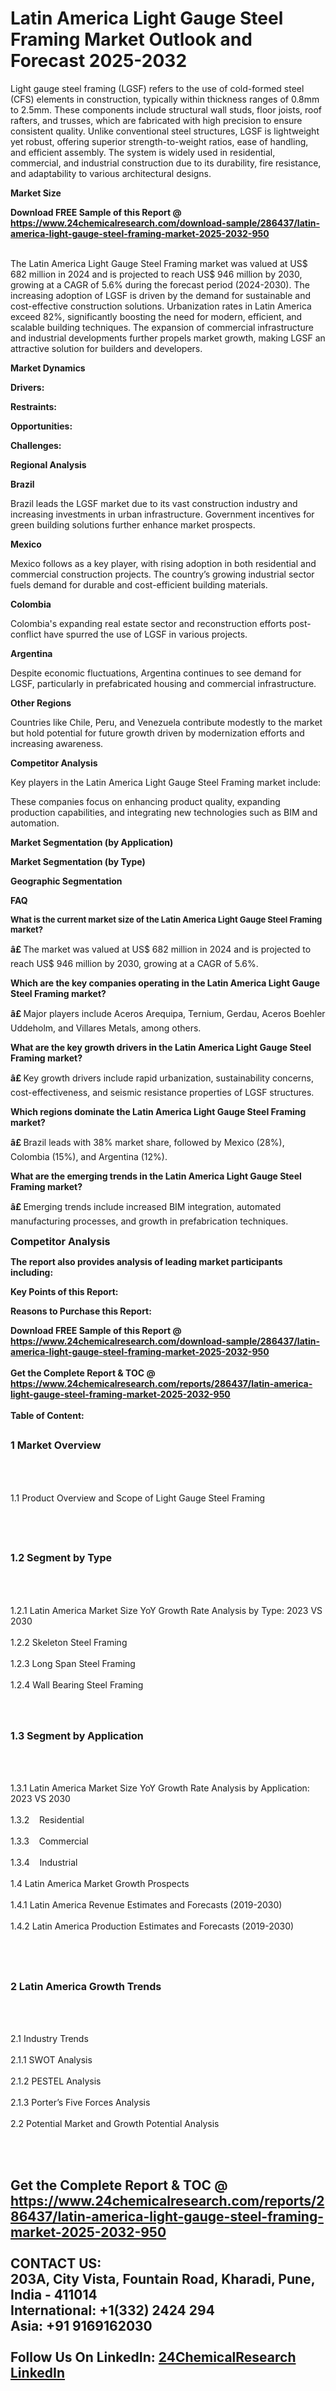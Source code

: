<h1>Latin America Light Gauge Steel Framing Market Outlook and Forecast 2025-2032</h1><p>Light gauge steel framing (LGSF) refers to the use of cold-formed steel (CFS) elements in construction, typically within thickness ranges of 0.8mm to 2.5mm. These components include structural wall studs, floor joists, roof rafters, and trusses, which are fabricated with high precision to ensure consistent quality. Unlike conventional steel structures, LGSF is lightweight yet robust, offering superior strength-to-weight ratios, ease of handling, and efficient assembly. The system is widely used in residential, commercial, and industrial construction due to its durability, fire resistance, and adaptability to various architectural designs.</p><p>
<strong>Market Size</strong></p><p>
</p><div><b>Download FREE Sample of this Report @ 
            <a href="https://www.24chemicalresearch.com/download-sample/286437/latin-america-light-gauge-steel-framing-market-2025-2032-950">
            https://www.24chemicalresearch.com/download-sample/286437/latin-america-light-gauge-steel-framing-market-2025-2032-950</a></b></div><br><p>The Latin America Light Gauge Steel Framing market was valued at US$ 682 million in 2024 and is projected to reach US$ 946 million by 2030, growing at a CAGR of 5.6% during the forecast period (2024-2030). The increasing adoption of LGSF is driven by the demand for sustainable and cost-effective construction solutions. Urbanization rates in Latin America exceed 82%, significantly boosting the need for modern, efficient, and scalable building techniques. The expansion of commercial infrastructure and industrial developments further propels market growth, making LGSF an attractive solution for builders and developers.</p><p>
<strong>Market Dynamics </strong></p><p>
<strong>Drivers:</strong></p><p>
</p><p>
<strong>Restraints:</strong></p><p>
</p><p>
<strong>Opportunities:</strong></p><p>
</p><p>
<strong>Challenges:</strong></p><p>
</p><p>
<strong>Regional Analysis</strong></p><p>
<strong>Brazil </strong></p><p>
</p><p>Brazil leads the LGSF market due to its vast construction industry and increasing investments in urban infrastructure. Government incentives for green building solutions further enhance market prospects.</p><p>
<strong>Mexico </strong></p><p>
</p><p>Mexico follows as a key player, with rising adoption in both residential and commercial construction projects. The country’s growing industrial sector fuels demand for durable and cost-efficient building materials.</p><p>
<strong>Colombia </strong></p><p>
</p><p>Colombia's expanding real estate sector and reconstruction efforts post-conflict have spurred the use of LGSF in various projects.</p><p>
<strong>Argentina</strong></p><p>
</p><p>Despite economic fluctuations, Argentina continues to see demand for LGSF, particularly in prefabricated housing and commercial infrastructure.</p><p>
<strong>Other Regions </strong></p><p>
</p><p>Countries like Chile, Peru, and Venezuela contribute modestly to the market but hold potential for future growth driven by modernization efforts and increasing awareness.</p><p>
<strong>Competitor Analysis</strong></p><p>
</p><p>Key players in the Latin America Light Gauge Steel Framing market include:</p><p>
</p><p>
</p><p>These companies focus on enhancing product quality, expanding production capabilities, and integrating new technologies such as BIM and automation.</p><p>
<strong>Market Segmentation (by Application)</strong></p><p>
</p><p>
<strong>Market Segmentation (by Type)</strong></p><p>
</p><p>
<strong>Geographic Segmentation</strong></p><p>
</p><p>
<strong>FAQ </strong></p><p>
<strong style="font-size:13px">What is the current market size of the Latin America Light Gauge Steel Framing market?</strong></p><p>
</p><p><strong>â£ </strong>The market was valued at US$ 682 million in 2024 and is projected to reach US$ 946 million by 2030, growing at a CAGR of 5.6%.</p><p>
<strong>Which are the key companies operating in the Latin America Light Gauge Steel Framing market?</strong></p><p>
</p><p><strong>â£ </strong>Major players include Aceros Arequipa, Ternium, Gerdau, Aceros Boehler Uddeholm, and Villares Metals, among others.</p><p>
<strong>What are the key growth drivers in the Latin America Light Gauge Steel Framing market?</strong></p><p>
</p><p><strong>â£ </strong>Key growth drivers include rapid urbanization, sustainability concerns, cost-effectiveness, and seismic resistance properties of LGSF structures.</p><p>
<strong>Which regions dominate the Latin America Light Gauge Steel Framing market?</strong></p><p>
</p><p><strong>â£ </strong>Brazil leads with 38% market share, followed by Mexico (28%), Colombia (15%), and Argentina (12%).</p><p>
<strong>What are the emerging trends in the Latin America Light Gauge Steel Framing market?</strong></p><p>
</p><p><strong>â£ </strong>Emerging trends include increased BIM integration, automated manufacturing processes, and growth in prefabrication techniques.</p><p>
</p><p><strong style="font-size:16px">Competitor Analysis</strong></p><p>
</p><p><strong>The report also provides analysis of leading market participants including:</strong></p><p>
</p><p>
</p><p><strong>Key Points of this Report:</strong></p><p>
</p><p>
</p><p><strong>Reasons to Purchase this Report:</strong></p><p>
</p><div><b>Download FREE Sample of this Report @ 
            <a href="https://www.24chemicalresearch.com/download-sample/286437/latin-america-light-gauge-steel-framing-market-2025-2032-950">
            https://www.24chemicalresearch.com/download-sample/286437/latin-america-light-gauge-steel-framing-market-2025-2032-950</a></b></div><br><div><b>Get the Complete Report & TOC @ 
            <a href="https://www.24chemicalresearch.com/reports/286437/latin-america-light-gauge-steel-framing-market-2025-2032-950">
            https://www.24chemicalresearch.com/reports/286437/latin-america-light-gauge-steel-framing-market-2025-2032-950</a></b></div><br>
            <b>Table of Content:</b><p><h2><span style="font-size:16px"><strong>1 Market Overview&nbsp;&nbsp; &nbsp;</strong></span></h2><br />
<br />
<p>1.1 Product Overview and Scope of Light Gauge Steel Framing&nbsp;</p><br />
<br />
<h2><strong><span style="font-size:16px">1.2 Segment by Type&nbsp;&nbsp; &nbsp;</span></strong></h2><br />
<br />
<p>1.2.1 Latin America Market Size YoY Growth Rate Analysis by Type: 2023 VS 2030&nbsp;&nbsp; &nbsp;<br /><br />
1.2.2 Skeleton Steel Framing&nbsp;&nbsp; &nbsp;<br /><br />
1.2.3 Long Span Steel Framing<br /><br />
1.2.4 Wall Bearing Steel Framing<br /><br />
<br />
<h2><span style="font-size:16px"><strong>1.3 Segment by Application&nbsp;&nbsp;</strong></span></h2><br />
<br />
<p>1.3.1 Latin America Market Size YoY Growth Rate Analysis by Application: 2023 VS 2030&nbsp;&nbsp; &nbsp;<br /><br />
1.3.2&nbsp;&nbsp; &nbsp;Residential<br /><br />
1.3.3&nbsp;&nbsp; &nbsp;Commercial<br /><br />
1.3.4&nbsp;&nbsp; &nbsp;Industrial<br /><br />
1.4 Latin America Market Growth Prospects&nbsp;&nbsp; &nbsp;<br /><br />
1.4.1 Latin America Revenue Estimates and Forecasts (2019-2030)&nbsp;&nbsp; &nbsp;<br /><br />
1.4.2 Latin America Production Estimates and Forecasts (2019-2030)&nbsp;&nbsp;</p><br />
<br />
<h2><span style="font-size:16px"><strong>2 Latin America Growth Trends&nbsp;&nbsp; &nbsp;</strong></span></h2><br />
<br />
<p>2.1 Industry Trends&nbsp;&nbsp; &nbsp;<br /><br />
2.1.1 SWOT Analysis&nbsp;&nbsp; &nbsp;<br /><br />
2.1.2 PESTEL Analysis&nbsp;&nbsp; &nbsp;<br /><br />
2.1.3 Porter&rsquo;s Five Forces Analysis&nbsp;&nbsp; &nbsp;<br /><br />
2.2 Potential Market and Growth Potential Analysis&nbsp;&nbsp; &nbsp;</p><br />
<br />
<h2><span sty</p><div><b>Get the Complete Report & TOC @ 
            <a href="https://www.24chemicalresearch.com/reports/286437/latin-america-light-gauge-steel-framing-market-2025-2032-950">
            https://www.24chemicalresearch.com/reports/286437/latin-america-light-gauge-steel-framing-market-2025-2032-950</a></b></div><br><b>CONTACT US:</b><br>
            203A, City Vista, Fountain Road, Kharadi, Pune, India - 411014<br>
            International: +1(332) 2424 294<br>
            Asia: +91 9169162030 <br><br>
            Follow Us On LinkedIn: <a href="https://www.linkedin.com/company/24chemicalresearch/">24ChemicalResearch LinkedIn</a>